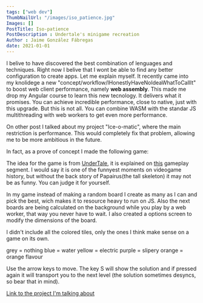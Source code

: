 ```yaml
---
tags: ["web dev"]
ThumbNailUrl: "/images/iso_patience.jpg"
Images: []
PostTitle: Iso-patience
PostDescription : Undertale's minigame recreation
Author : Jaime González Fábregas
date: 2021-01-01
---
```


I belive to have discovered the best combination of lenguages and techniques. Right now I belive that I wont be able to find any better configuration to create apps. Let me explain myself. It recently came into my knolidege a new "concept/workflow/IHonestlyHaveNoIdeaWhatToCallIt" to boost web client performance, namely **web assembly**. This made me drop my Angular course to learn this new tecnology. It delivers what it promises. You can achieve incredible performance, close to native, just with this upgrade. But this is not all. You can combine WASM with the standar JS multithreading with web workers to get even more performance.

On other post I talked about my project "Ice-o-matic", where the main restriction is performance. This would completely fix that problem, allowing me to be more ambitious in the future.

In fact, as a prove of concept I made the following game:

The idea for the game is from [UnderTale](https://undertale.com/), it is explained on [this](https://youtu.be/v7nlXgDjCY8?t=341) gameplay segment. I would say it is one of the funnyest moments on videogame history, but without the back story of Papairus(the tall skeleton) it may not be as funny. You can judge it for yourself.

In my game instead of making a random board I create as many as I can and pick the best, wich makes it to resource heavy to run on JS. Also the next boards are being calculated on the background while you play by a web worker, that way you never have to wait. I also created a options screen to modify the dimensions of the board.



I didn't include all the colored tiles, only the ones I think make sense on a game on its own.

grey = nothing
blue = water
yellow = electric
purple = slipery
orange = orange flavour

Use the arrow keys to move. The key S will show the solution and if pressed again it will transport you to the next level (the solution sometimes desyncs, so bear that in mind).

[Link to the project I'm talking about](https://dirigity.github.io/IsoPatience/)

